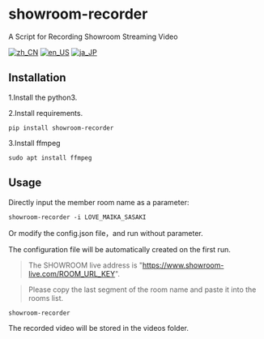 # showroom-recorder
A Script for Recording Showroom Streaming Video

[![zh_CN](https://img.shields.io/badge/language-zh__CN-green.svg)](https://github.com/vacabun/showroom-recorder/blob/main/doc/README.zh_CN.md)
[![en_US](https://img.shields.io/badge/language-en__US-green.svg)](https://github.com/vacabun/showroom-recorder/blob/main/doc/README.en_US.md)
[![ja_JP](https://img.shields.io/badge/language-ja__JP-green.svg)](https://github.com/vacabun/showroom-recorder/blob/main/doc/README.ja_JP.md)

## Installation

1.Install the python3.

2.Install requirements.

``` shell
pip install showroom-recorder
```

3.Install ffmpeg

``` shell
sudo apt install ffmpeg
```

## Usage

Directly input the member room name as a parameter:

``` shell
showroom-recorder -i LOVE_MAIKA_SASAKI
```

Or modify the config.json file，and run without parameter. 

The configuration file will be automatically created on the first run.

> The SHOWROOM live address is "https://www.showroom-live.com/ROOM_URL_KEY".

> Please copy the last segment of the room name and paste it into the rooms list.

``` shell
showroom-recorder
```

The recorded video will be stored in the videos folder.
